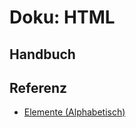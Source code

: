 # Doku: HTML

## Handbuch


## Referenz

- [Elemente (Alphabetisch)](./Referenz/Elemente_Alphabetisch.md)